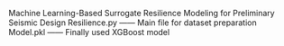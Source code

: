 Machine Learning-Based Surrogate Resilience Modeling for Preliminary Seismic Design
Resilience.py —— Main file for dataset preparation
Model.pkl —— Finally used XGBoost model

